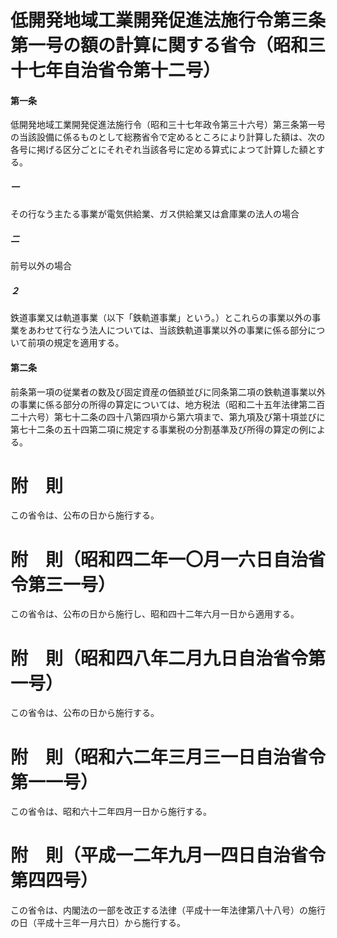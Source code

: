 # 低開発地域工業開発促進法施行令第三条第一号の額の計算に関する省令（昭和三十七年自治省令第十二号）
#### 第一条
低開発地域工業開発促進法施行令（昭和三十七年政令第三十六号）第三条第一号の当該設備に係るものとして総務省令で定めるところにより計算した額は、次の各号に掲げる区分ごとにそれぞれ当該各号に定める算式によつて計算した額とする。
##### 一
その行なう主たる事業が電気供給業、ガス供給業又は倉庫業の法人の場合
##### 二
前号以外の場合
##### ２
鉄道事業又は軌道事業（以下「鉄軌道事業」という。）とこれらの事業以外の事業をあわせて行なう法人については、当該鉄軌道事業以外の事業に係る部分について前項の規定を適用する。
#### 第二条
前条第一項の従業者の数及び固定資産の価額並びに同条第二項の鉄軌道事業以外の事業に係る部分の所得の算定については、地方税法（昭和二十五年法律第二百二十六号）第七十二条の四十八第四項から第六項まで、第九項及び第十項並びに第七十二条の五十四第二項に規定する事業税の分割基準及び所得の算定の例による。
# 附　則
この省令は、公布の日から施行する。
# 附　則（昭和四二年一〇月一六日自治省令第三一号）
この省令は、公布の日から施行し、昭和四十二年六月一日から適用する。
# 附　則（昭和四八年二月九日自治省令第一号）
この省令は、公布の日から施行する。
# 附　則（昭和六二年三月三一日自治省令第一一号）
この省令は、昭和六十二年四月一日から施行する。
# 附　則（平成一二年九月一四日自治省令第四四号）
この省令は、内閣法の一部を改正する法律（平成十一年法律第八十八号）の施行の日（平成十三年一月六日）から施行する。
